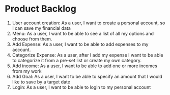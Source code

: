 # Product Backlog
1. User account creation: As a user, I want to create a personal account, so I can save my financial data
2. Menu: As a user, I want to be able to see a list of all my options and choose from them.
3. Add Expense: As a user, I want to be able to add expenses to my account.
4. Categorize Expense: As a user, after I add my expense I want to be able to categorize it from a pre-set list or create my own category.
5. Add income: As a user, I want to be able to add one or more incomes from my work
6. Add Goal: As a user, I want to be able to specify an amount that I would like to save by a target date
7. Login: As a user, I want to be able to login to my personal account
